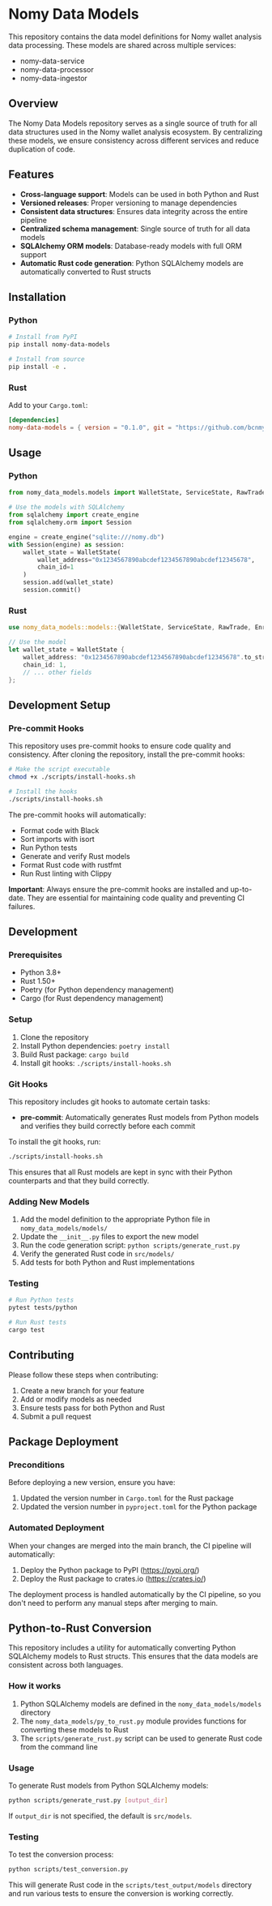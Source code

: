 # Nomy Data Models

This repository contains the data model definitions for Nomy wallet analysis data processing. These models are shared across multiple services:

- nomy-data-service
- nomy-data-processor
- nomy-data-ingestor

## Overview

The Nomy Data Models repository serves as a single source of truth for all data structures used in the Nomy wallet analysis ecosystem. By centralizing these models, we ensure consistency across different services and reduce duplication of code.

## Features

- **Cross-language support**: Models can be used in both Python and Rust
- **Versioned releases**: Proper versioning to manage dependencies
- **Consistent data structures**: Ensures data integrity across the entire pipeline
- **Centralized schema management**: Single source of truth for all data models
- **SQLAlchemy ORM models**: Database-ready models with full ORM support
- **Automatic Rust code generation**: Python SQLAlchemy models are automatically converted to Rust structs

## Installation

### Python

```bash
# Install from PyPI
pip install nomy-data-models

# Install from source
pip install -e .
```

### Rust

Add to your `Cargo.toml`:

```toml
[dependencies]
nomy-data-models = { version = "0.1.0", git = "https://github.com/bcnmy/nomy-data-models" }
```

## Usage

### Python

```python
from nomy_data_models.models import WalletState, ServiceState, RawTrade, EnrichedTrade, Position

# Use the models with SQLAlchemy
from sqlalchemy import create_engine
from sqlalchemy.orm import Session

engine = create_engine("sqlite:///nomy.db")
with Session(engine) as session:
    wallet_state = WalletState(
        wallet_address="0x1234567890abcdef1234567890abcdef12345678",
        chain_id=1
    )
    session.add(wallet_state)
    session.commit()
```

### Rust

```rust
use nomy_data_models::models::{WalletState, ServiceState, RawTrade, EnrichedTrade, Position};

// Use the model
let wallet_state = WalletState {
    wallet_address: "0x1234567890abcdef1234567890abcdef12345678".to_string(),
    chain_id: 1,
    // ... other fields
};
```

## Development Setup

### Pre-commit Hooks

This repository uses pre-commit hooks to ensure code quality and consistency. After cloning the repository, install the pre-commit hooks:

```bash
# Make the script executable
chmod +x ./scripts/install-hooks.sh

# Install the hooks
./scripts/install-hooks.sh
```

The pre-commit hooks will automatically:

- Format code with Black
- Sort imports with isort
- Run Python tests
- Generate and verify Rust models
- Format Rust code with rustfmt
- Run Rust linting with Clippy

**Important**: Always ensure the pre-commit hooks are installed and up-to-date. They are essential for maintaining code quality and preventing CI failures.

## Development

### Prerequisites

- Python 3.8+
- Rust 1.50+
- Poetry (for Python dependency management)
- Cargo (for Rust dependency management)

### Setup

1. Clone the repository
2. Install Python dependencies: `poetry install`
3. Build Rust package: `cargo build`
4. Install git hooks: `./scripts/install-hooks.sh`

### Git Hooks

This repository includes git hooks to automate certain tasks:

- **pre-commit**: Automatically generates Rust models from Python models and verifies they build correctly before each commit

To install the git hooks, run:

```bash
./scripts/install-hooks.sh
```

This ensures that all Rust models are kept in sync with their Python counterparts and that they build correctly.

### Adding New Models

1. Add the model definition to the appropriate Python file in `nomy_data_models/models/`
2. Update the `__init__.py` files to export the new model
3. Run the code generation script: `python scripts/generate_rust.py`
4. Verify the generated Rust code in `src/models/`
5. Add tests for both Python and Rust implementations

### Testing

```bash
# Run Python tests
pytest tests/python

# Run Rust tests
cargo test
```

## Contributing

Please follow these steps when contributing:

1. Create a new branch for your feature
2. Add or modify models as needed
3. Ensure tests pass for both Python and Rust
4. Submit a pull request

## Package Deployment

### Preconditions

Before deploying a new version, ensure you have:

1. Updated the version number in `Cargo.toml` for the Rust package
2. Updated the version number in `pyproject.toml` for the Python package

### Automated Deployment

When your changes are merged into the main branch, the CI pipeline will automatically:

1. Deploy the Python package to PyPI (https://pypi.org/)
2. Deploy the Rust package to crates.io (https://crates.io/)

The deployment process is handled automatically by the CI pipeline, so you don't need to perform any manual steps after merging to main.

## Python-to-Rust Conversion

This repository includes a utility for automatically converting Python SQLAlchemy models to Rust structs. This ensures that the data models are consistent across both languages.

### How it works

1. Python SQLAlchemy models are defined in the `nomy_data_models/models` directory
2. The `nomy_data_models/py_to_rust.py` module provides functions for converting these models to Rust
3. The `scripts/generate_rust.py` script can be used to generate Rust code from the command line

### Usage

To generate Rust models from Python SQLAlchemy models:

```bash
python scripts/generate_rust.py [output_dir]
```

If `output_dir` is not specified, the default is `src/models`.

### Testing

To test the conversion process:

```bash
python scripts/test_conversion.py
```

This will generate Rust code in the `scripts/test_output/models` directory and run various tests to ensure the conversion is working correctly.
